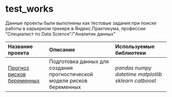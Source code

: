 # test_works
Данные проекты были выполнены как тестовые задания при поиске работы в карьерном трекере в Яндекс.Практикума, профессии "Специалист по Data Science"/"Аналитик данных" 

| Название проекта | Описание | Используемые библиотеки | 
| :---------------------- | :---------------------- | :---------------------- |
| [Прогноз рисков беременных](https://github.com/AlexeyBrs/masterskaya/blob/main/marketplace) | Подготовка данных для создания прогностической модели рисков беременных  | *pandas* *numpy* *datetime* *matplotlib* *sklearn* *catboost* |
